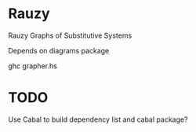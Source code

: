 # Rauzy
Rauzy Graphs of Substitutive Systems

Depends on diagrams package

ghc grapher.hs

# TODO

Use Cabal to build dependency list and cabal package?
